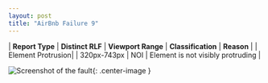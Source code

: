 ```yaml
---
layout: post
title: "AirBnb Failure 9"
---
```

| **Report Type** | **Distinct RLF** | **Viewport Range** | **Classification** | **Reason** |
| Element Protrusion|  | 320px-743px | NOI | Element is not visibly protruding | 

![Screenshot of the fault](../../../assets/images/AirBnb/fault9/overflow-Width531.png){: .center-image }